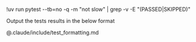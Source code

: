 !uv run pytest --tb=no -q -m "not slow" | grep -v -E "(PASSED|SKIPPED)"

Output the tests results in the below format

@.claude/include/test_formatting.md